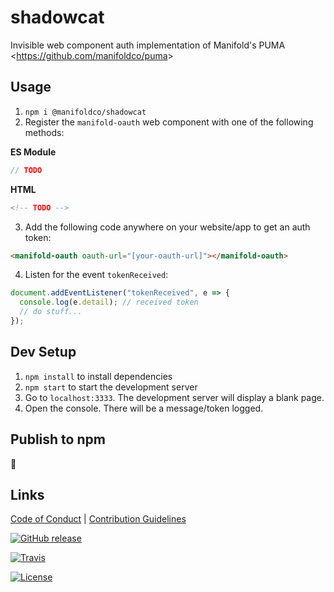 # shadowcat

Invisible web component auth implementation of Manifold&#39;s PUMA &lt;https://github.com/manifoldco/puma&gt;

## Usage

1. `npm i @manifoldco/shadowcat`
2. Register the `manifold-oauth` web component with one of the following methods:

**ES Module**

```js
// TODO
```

**HTML**

```html
<!-- TODO -->
```

3. Add the following code anywhere on your website/app to get an auth token:

```html
<manifold-oauth oauth-url="[your-oauth-url]"></manifold-oauth>
```

4. Listen for the event `tokenReceived`:

```js
document.addEventListener("tokenReceived", e => {
  console.log(e.detail); // received token
  // do stuff...
});
```

## Dev Setup

1. `npm install` to install dependencies
1. `npm start` to start the development server
1. Go to `localhost:3333`. The development server will display a blank page. 
1. Open the console. There will be a message/token logged.

## Publish to npm

:shrug:

## Links

[Code of Conduct](./CODE_OF_CONDUCT.md) |
[Contribution Guidelines](./.github/CONTRIBUTING.md)

[![GitHub release](https://img.shields.io/github/tag/manifoldco/shadowcat.svg?label=latest)](https://github.com/manifoldco/shadowcat/releases)

[![Travis](https://img.shields.io/travis/manifoldco/shadowcat/master.svg)](https://travis-ci.org/manifoldco/shadowcat)

[![License](https://img.shields.io/badge/license-BSD-blue.svg)](./LICENSE.md)
